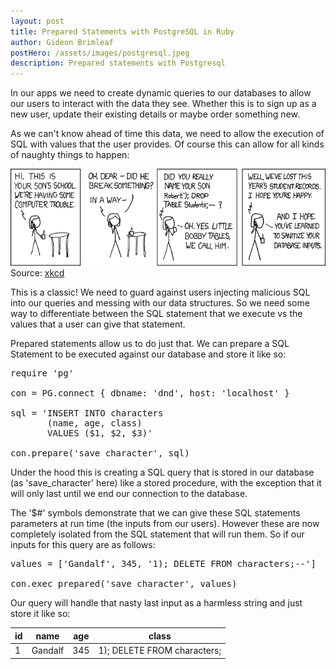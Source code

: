 ```yaml
---
layout: post
title: Prepared Statements with PostgreSQL in Ruby
author: Gideon Brimleaf
postHero: /assets/images/postgresql.jpeg
description: Prepared statements with Postgresql
---
```

In our apps we need to create dynamic queries to our databases to allow our users to interact with the data they see. Whether this is to sign up as a new user, update their existing details or maybe order something new.

As we can't know ahead of time this data, we need to allow the execution of SQL with values that the user provides.  Of course this can allow for all kinds of naughty things to happen:

<img src="/assets/images/exploits_of_a_mom.png" alt="xkcd comic exploits of a mom">
Source: <a href="https://xkcd.com/327/">xkcd</a>

This is a classic!  We need to guard against users injecting malicious SQL into our queries and messing with our data structures.  So we need some way to differentiate between the SQL statement that we execute vs the values that a user can give that statement.

Prepared statements allow us to do just that.  We can prepare a SQL Statement to be executed against our database and store it like so:

<pre class="p-2 bg-primary text-light">
require 'pg'

con = PG.connect { dbname: 'dnd', host: 'localhost' }

sql = 'INSERT INTO characters
       (name, age, class)
       VALUES ($1, $2, $3)'

con.prepare('save_character', sql)
</pre>

Under the hood this is creating a SQL query that is stored in our database (as 'save_character' here) like a stored procedure, with the exception that it will only last until we end our connection to the database.

The '$#' symbols demonstrate that we can give these SQL statements parameters at run time (the inputs from our users). However these are now completely isolated from the SQL statement that will run them. So if our inputs for this query are as follows:

<pre class="p-2 bg-primary text-light">
values = ['Gandalf', 345, '1); DELETE FROM characters;--']

con.exec_prepared('save_character', values)
</pre>

Our query will handle that nasty last input as a harmless string and just store it like so:

<table class="table">
  <thead>
    <tr>
      <th scope="col">id</th>
      <th scope="col">name</th>
      <th scope="col">age</th>
      <th scope="col">class</th>
    </tr>
  </thead>
  <tbody>
    <tr>
      <td>1</td>
      <td>Gandalf</td>
      <td>345</td>
      <td>1); DELETE FROM characters;</td>
    </tr>
  </tbody>
</table>
